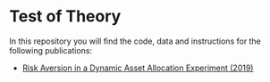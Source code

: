 # Test of Theory

In this repository you will find the code, data and instructions for the following publications:

* [Risk Aversion in a Dynamic Asset Allocation Experiment (2019)](https://github.com/labelinstitute/theorytest/tree/main/risk_exp)
